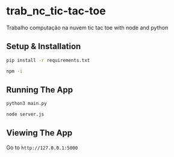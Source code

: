 # trab_nc_tic-tac-toe
 Trabalho computação na nuvem  tic tac toe with node and python

## Setup & Installation




```bash
pip install -r requirements.txt
```

```bash
npm -i
```


## Running The App

```bash
python3 main.py
```

```bash
node server.js
```


## Viewing The App

Go to `http://127.0.0.1:5000`
